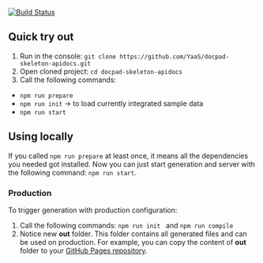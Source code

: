 [![Build Status](https://travis-ci.org/YaaS/docpad-skeleton-apidocs.svg?branch=master)](https://travis-ci.org/YaaS/docpad-skeleton-apidocs)

## Quick try out

1. Run in the console: `git clone https://github.com/YaaS/docpad-skeleton-apidocs.git`
2. Open cloned project: `cd docpad-skeleton-apidocs`
3. Call the following commands:
 * `npm run prepare`
 * `npm run init` -> to load currently integrated sample data
 * `npm run start`

## Using locally

If you called `npm run prepare` at least once, it means all the dependencies you needed got installed. Now you can just start generation and server with the following command: `npm run start`.

### Production

To trigger generation with production configuration:

1. Call the following commands: `npm run init ` and `npm run compile`
2. Notice new **out** folder. This folder contains all generated files and can be used on production. For example, you can copy the content of **out** folder to your [GitHub Pages repository](https://pages.github.com/).
